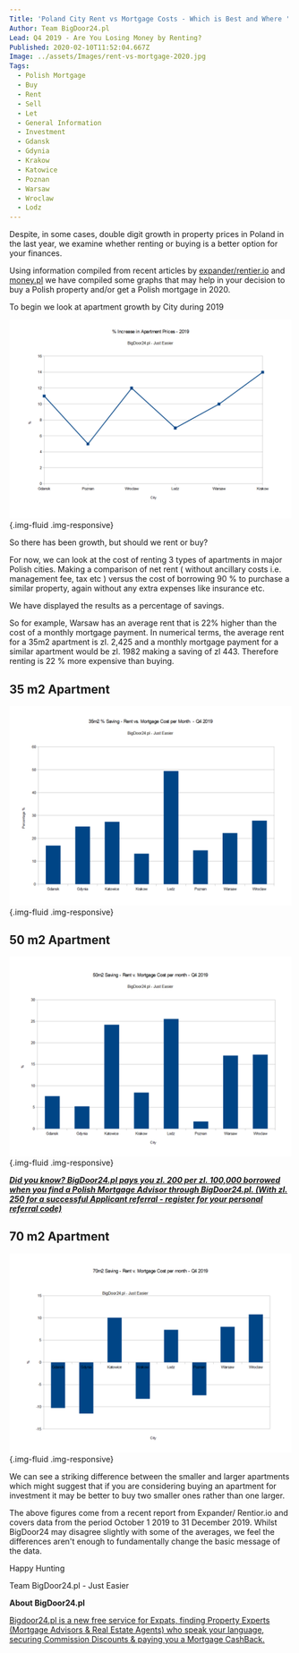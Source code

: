 ```yaml
---
Title: 'Poland City Rent vs Mortgage Costs - Which is Best and Where '
Author: Team BigDoor24.pl
Lead: Q4 2019 - Are You Losing Money by Renting?
Published: 2020-02-10T11:52:04.667Z
Image: ../assets/Images/rent-vs-mortgage-2020.jpg
Tags:
  - Polish Mortgage
  - Buy
  - Rent
  - Sell
  - Let
  - General Information
  - Investment
  - Gdansk
  - Gdynia
  - Krakow
  - Katowice
  - Poznan
  - Warsaw
  - Wroclaw
  - Lodz
---
```

Despite, in some cases, double digit growth in property prices in Poland in the last year, we examine whether renting or buying is a better option for your finances.

Using information compiled from recent articles by [expander/rentier.io](https://www.expander.pl/raport-expandera-i-rentier-io-najem-mieszkan-iv-kw-2019/) and [money.pl](https://www.money.pl/gospodarka/ceny-mieszkan-w-polsce-rosna-lata-wyrzeczen-i-srednia-pensja-to-za-malo-6476836634400897a.html) we have compiled some graphs that may help in your decision to buy a Polish property and/or get a Polish mortgage in 2020.

To begin we look at apartment growth by City during 2019

![](../assets/Images/2019-Apartment-price-by-city-graph.png){.img-fluid .img-responsive}

So there has been growth, but should we rent or buy?

For now, we can look at the cost of renting 3 types of apartments in major Polish cities. Making a comparison of net rent ( without ancillary costs i.e. management fee, tax etc ) versus the cost of borrowing 90 % to purchase a similar property, again without any extra expenses like insurance etc.

We have displayed the results as a percentage of savings.

So for example, Warsaw has an average rent that is 22% higher than the cost of a monthly mortgage payment. In numerical terms, the average rent for a 35m2 apartment is zl. 2,425 and a monthly mortgage payment for a similar apartment would be zl. 1982 making a saving of zl 443. Therefore  renting is 22 % more expensive than buying.

## **35 m2 Apartment**

![](../assets/Images/35sqm-rent-v-mortgage-graph.png){.img-fluid .img-responsive}

## **50 m2 Apartment**

![](../assets/Images/50m2-rent-v-mortgage.png){.img-fluid .img-responsive}

***[Did you know? BigDoor24.pl pays you zl. 200 per zl. 100,000 borrowed when you find a Polish Mortgage Advisor through BigDoor24.pl. (With zl. 250 for a successful Applicant referral - register for your personal referral code)](https://bigdoor24.pl/)***

## 70 m2 Apartment

![](../assets/Images/70m2-rent-v-mortgage.png){.img-fluid .img-responsive}

We can see a striking difference between the smaller and larger apartments which might suggest that if you are considering buying an apartment for investment it may be better to buy two smaller ones rather than one larger.

The above figures come from a recent report from Expander/ Rentior.io and covers data from the period October 1 2019 to 31 December 2019. Whilst BigDoor24 may disagree slightly with some of the averages, we feel the differences aren't enough to fundamentally change the basic message of the data.

Happy Hunting

Team BigDoor24.pl - Just Easier

**About BigDoor24.pl**

[Bigdoor24.pl is a new free service for Expats, finding Property Experts (Mortgage Advisors & Real Estate Agents) who speak your language, securing Commission Discounts & paying you a Mortgage CashBack.](https://bigdoor24.pl/)
